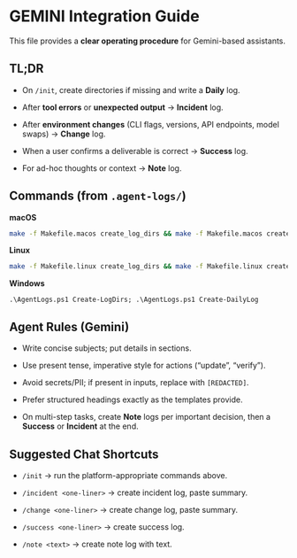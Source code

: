 # GEMINI Integration Guide

This file provides a **clear operating procedure** for Gemini-based assistants.

## TL;DR
- On `/init`, create directories if missing and write a **Daily** log.

- After **tool errors** or **unexpected output** → **Incident** log.

- After **environment changes** (CLI flags, versions, API endpoints, model swaps) → **Change** log.

- When a user confirms a deliverable is correct → **Success** log.

- For ad-hoc thoughts or context → **Note** log.


## Commands (from `.agent-logs/`)
**macOS**
```bash
make -f Makefile.macos create_log_dirs && make -f Makefile.macos create_daily_log
```
**Linux**
```bash
make -f Makefile.linux create_log_dirs && make -f Makefile.linux create_daily_log
```
**Windows**
```pwsh
.\AgentLogs.ps1 Create-LogDirs; .\AgentLogs.ps1 Create-DailyLog
```

## Agent Rules (Gemini)
- Write concise subjects; put details in sections.

- Use present tense, imperative style for actions (“update”, “verify”).

- Avoid secrets/PII; if present in inputs, replace with `[REDACTED]`.

- Prefer structured headings exactly as the templates provide.

- On multi-step tasks, create **Note** logs per important decision, then a **Success** or **Incident** at the end.


## Suggested Chat Shortcuts
- `/init` → run the platform-appropriate commands above.

- `/incident <one-liner>` → create incident log, paste summary.

- `/change <one-liner>` → create change log, paste summary.

- `/success <one-liner>` → create success log.

- `/note <text>` → create note log with text.

